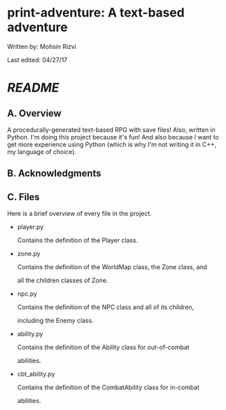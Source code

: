 # print-adventure: A text-based adventure
Written by:  Mohsin Rizvi

Last edited: 04/27/17

# *README*

## A. Overview

A procedurally-generated text-based RPG with save files! Also, written
in Python. I'm doing this project because it's fun! And also because
I want to get more experience using Python (which is why I'm not
writing it in C++, my language of choice).

## B. Acknowledgments



## C. Files

Here is a brief overview of every file in the project.

  - player.py
  
    Contains the definition of the Player class.
    
  - zone.py
  
    Contains the definition of the WorldMap class, the Zone class, and
    
    all the children classes of Zone.
    
  - npc.py
  
    Contains the definition of the NPC class and all of its children,
    
    including the Enemy class.
    
  - ability.py
  
    Contains the definition of the Ability class for out-of-combat
    
    abilities.
    
  - cbt_ability.py
  
    Contains the definition of the CombatAbility class for in-combat
    
    abilities.
